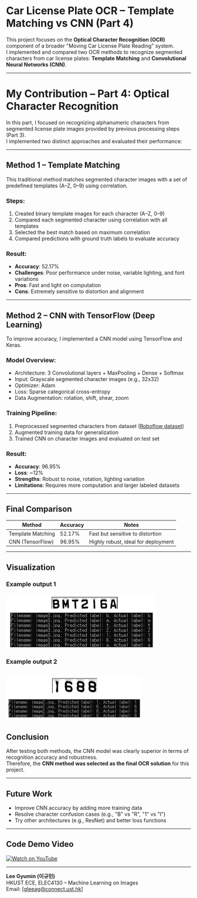 # Car License Plate OCR – Template Matching vs CNN (Part 4)

This project focuses on the **Optical Character Recognition (OCR)** component of a broader "Moving Car License Plate Reading" system.  
I implemented and compared two OCR methods to recognize segmented characters from car license plates: **Template Matching** and **Convolutional Neural Networks (CNN)**.

---

# My Contribution – Part 4: Optical Character Recognition

In this part, I focused on recognizing alphanumeric characters from segmented license plate images provided by previous processing steps (Part 3).  
I implemented two distinct approaches and evaluated their performance:

---

## Method 1 – Template Matching

This traditional method matches segmented character images with a set of predefined templates (A–Z, 0–9) using correlation.

### Steps:
1. Created binary template images for each character (A–Z, 0–9)
2. Compared each segmented character using correlation with all templates
3. Selected the best match based on maximum correlation
4. Compared predictions with ground truth labels to evaluate accuracy

### Result:
- **Accuracy**: 52.17%
- **Challenges**: Poor performance under noise, variable lighting, and font variations  
- **Pros**: Fast and light on computation  
- **Cons**: Extremely sensitive to distortion and alignment

---

## Method 2 – CNN with TensorFlow (Deep Learning)

To improve accuracy, I implemented a CNN model using TensorFlow and Keras.

### Model Overview:
- Architecture: 3 Convolutional layers + MaxPooling + Dense + Softmax
- Input: Grayscale segmented character images (e.g., 32x32)
- Optimizer: Adam  
- Loss: Sparse categorical cross-entropy  
- Data Augmentation: rotation, shift, shear, zoom

### Training Pipeline:
1. Preprocessed segmented characters from dataset ([Roboflow dataset](https://universe.roboflow.com/search?q=license+plate+numbe+image+dataset))
2. Augmented training data for generalization
3. Trained CNN on character images and evaluated on test set

### Result:
- **Accuracy**: 96.95%
- **Loss**: ~12%
- **Strengths**: Robust to noise, rotation, lighting variation
- **Limitations**: Requires more computation and larger labeled datasets

---

## Final Comparison

| Method           | Accuracy | Notes |
|------------------|----------|-------|
| Template Matching | 52.17%   | Fast but sensitive to distortion |
| CNN (TensorFlow) | 96.95%   | Highly robust, ideal for deployment |

---
## Visualization
### Example output 1
![Example1](./example1.png)
### Example output 2
![Example2](./example2.png)
---

## Conclusion

After testing both methods, the CNN model was clearly superior in terms of recognition accuracy and robustness.  
Therefore, the **CNN method was selected as the final OCR solution** for this project.

---

## Future Work

- Improve CNN accuracy by adding more training data
- Resolve character confusion cases (e.g., "B" vs "R", "1" vs "I")
- Try other architectures (e.g., ResNet) and better loss functions

---

## Code Demo Video

[![Watch on YouTube](https://img.shields.io/badge/YouTube-Demo-red?logo=youtube)](https://www.youtube.com/watch?v=YGx4TaSjJnw)

---

**Lee Gyumin (이규민)**  
HKUST ECE, ELEC4130 – Machine Learning on Images  
Email: [gleeag@connect.ust.hk]  
